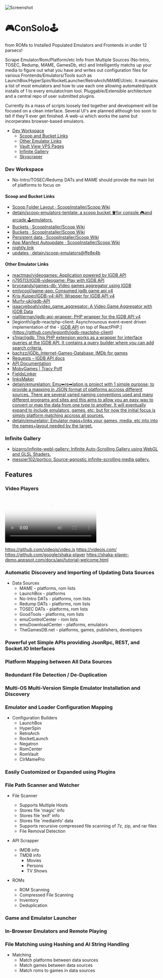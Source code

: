 ![Screenshot](http://i.is.cc/storage/1FidsZ47.png)

# **🎮ConSolo🕹**
from ROMs to Installed Populated Emulators and Frontends in under 12 parsecs!

Scrape Emulator/Rom/Platform/etc Info from Multiple Sources (No-Intro, TOSEC, Redump, MAME, GamesDb, etc) and Intelligently matchs up your media to figure out what you have and writes out configuration files for various Frontends/Emulators/Tools such as LaunchBox/HyperSpin/RocketLauncher/RetroArch/MAMEUI/etc. It maintains a list of most emulators and how to use each one allowing automated/quick installs of 1 to every emulator/rom tool. Pluggable/Extensible architecture and a central repo of user submitted plugins.

Currently its a mass of scripts loosely tied together and development will be focused on a clean interface. Several UI's are planned although too soon to tell if they'll ever get finished. A web-ui which works the same but incorperates browser-based emulators.

* [Dev Workspace](#dev-workspace)
  * [Scoop and Bucket Links](#scoop-and-bucket-links)
  * [Other Emulator Links](#other-emulator-links)
  * [Vault View VPS Pages](#vault-view-vps-pages)
  * [Infinite Gallery](#infinite-gallery)
  * [Skyscraper](#skyscraper)

### Dev Workspace

- No-Intro/TOSEC/Redump DATs and MAME should provide the main list of platforms to focus on



#### Scoop and Bucket Links

- [Scoop Folder Layout · ScoopInstaller/Scoop Wiki](https://github.com/ScoopInstaller/Scoop/wiki/Scoop-Folder-Layout)
- [detain/scoop-emulators-temlate: a scoop bucket 🪣for console 🎮and arcade 🕹emulators.](https://github.com/detain/scoop-emulators-temlate)
- [Buckets · ScoopInstaller/Scoop Wiki](https://github.com/ScoopInstaller/Scoop/wiki/Buckets)
- [Buckets · ScoopInstaller/Scoop Wiki](https://github.com/ScoopInstaller/Scoop/wiki/Buckets#creating-your-own-bucket)
- [Persistent data · ScoopInstaller/Scoop Wiki](https://github.com/ScoopInstaller/Scoop/wiki/Persistent-data)
- [App Manifest Autoupdate · ScoopInstaller/Scoop Wiki](https://github.com/ScoopInstaller/Scoop/wiki/App-Manifest-Autoupdate)
- [nightly.link](https://nightly.link/)
- [updates · detain/scoop-emulators@ffe8e4b](https://github.com/detain/scoop-emulators/runs/7245573270?check_suite_focus=true)

#### Other Emulator Links

- [reactmay/videogames: Application powered by IGDB API](https://github.com/reactmay/videogames)
- [n795113/IGDB-videogame: Play with IGDB API](https://github.com/n795113/IGDB-videogame)
- [bryceandy/games-db: Video games aggregator using IGDB](https://github.com/bryceandy/games-db)
- [emlycool/game-app: Consumed igdb game api v4](https://github.com/emlycool/game-app)
- [Kris-Kuiper/IGDB-v4-API: Wrapper for IGDB API v4](https://github.com/Kris-Kuiper/IGDB-v4-API)
- [Murfy-uk/igdb-API](https://github.com/Murfy-uk/igdb-API)
- [isaacyeboah/video_game_aggregator: A Video Game Aggregator with IGDB Data](https://github.com/isaacyeboah/video_game_aggregator)
- [nialltiernan/igdb-api-wrapper: PHP wrapper for the IGDB API v4](https://github.com/nialltiernan/igdb-api-wrapper)
- [legionth/igdb-reactphp-client: Asynchrounous event-event driven implementation of the - [IGDB API](https://api.igdb.com/) on top of ReactPHP.](https://github.com/legionth/igdb-reactphp-client)
- [s1njar/igdb: This PHP extension works as a wrapper for interface queries at the IGDB API. It contains a query builder where you can add search criteria.](https://github.com/s1njar/igdb)
- [bachzz/IGDb_Internet-Games-Database: IMDb for games](https://github.com/bachzz/IGDb_Internet-Games-Database)
- [Requests – IGDB API docs](https://api-docs.igdb.com/#requests)
- [API Documentation](https://www.mobygames.com/info/api)
- [MobyGames | Tracy Poff](https://www.mobygames.com/user/sheet/userSheetId,82693/)
- [FieldsLinker](http://consolo.is.cc/FieldsLinker/)
- [linksMaker](http://consolo.is.cc/LinksMaker/)
- [detain/emurelation: Emu⬅re➡lation is project with 1 simple purpose; to provide a mapping in JSON format of platforms accross different sources. There are several varied naming conventions used and many different programs and sites and this aims to allow you an easy way to convert or map the data from one type to another. It will eventually expand to include emulators, games, etc; but for now the initial focus is simply platform matching accross all sources.](https://github.com/detain/emurelation)
- [detain/emurelator: Emu<re>lator maps+links your games, media, etc into into the names+layout needed by the target.](https://github.com/detain/emurelator)

### Infinite Gallery

- [bizarro/infinite-webl-gallery: Infinite Auto-Scrolling Gallery using WebGL and GLSL Shaders.](https://github.com/bizarro/infinite-webl-gallery)
- [messier102/portico: Source-agnostic infinite-scrolling media gallery.](https://github.com/messier102/portico)

## Features

### Video Players

<link href="/lib/video.js/dist/video-js.min.css" rel="stylesheet">
<script src="/lib/video.js/dist/video.min.js"></script>
<video id="my-player" class="video-js" controls preload="auto" poster="//vjs.zencdn.net/v/oceans.png" data-setup='{}'>
  <source src="//vjs.zencdn.net/v/oceans.mp4" type="video/mp4"></source>
  <p class="vjs-no-js">To view this video please enable JavaScript, and consider upgrading to a web browser that <a href="https://videojs.com/html5-video-support/" target="_blank">supports HTML5 video</a></p>
</video>

https://github.com/videojs/video.js
https://videojs.com/
https://github.com/google/shaka-player
https://shaka-player-demo.appspot.com/docs/api/tutorial-welcome.html


### Automatic Discovery and Importing of Updating Data Sources

* Data Sources
  * MAME - platforms, rom lists
  * LaunchBox - platforms
  * No-Intro DATs - platforms, rom lists
  * Redump DATs - platforms, rom lists
  * TOSEC DATs - platforms, rom lists
  * GoodTools - platforms, rom lists
  * emuControlCenter - rom lists
  * emuDownloadCenter - platforms, emulators
  * TheGamesDB.net - platforms, games, publishers, developers

### Powerful yet Simple APIs providing JsonRpc, REST, and Socket.IO Interfaces

### Platform Mapping between All Data Sources

### Redundant File Detection / De-Duplication

### Multi-OS Multi-Version Simple Emulator Installation and Discovery

### Emulator and Loader Configuration Mapping

* Configuration Builders
  * LaunchBox
  * HyperSpin
  * RetroArch
  * RocketLaunch
  * Negatron
  * RomCenter
  * RomVault
  * ClrMamePro

### Easily Customized or Expanded using Plugins

### File Path Scanner and Watcher

* File Scanner
  * Supports Multiple Hosts
  * Stores file 'magic' info
  * Stores file 'exif' info
  * Stores file 'mediainfo' data
  * Supports recursive compressed file scanning of 7z, zip, and rar files
  * File Removal Detection

* API Scrapper
  * IMDB info
  * TMDB info
	* Movies
	* Persons
	* TV Shows


* ROMs
  * ROM Scanning
  * Compressed File Scanning
  * Inventory
  * Deduplication

### Game and Emulator Launcher

### In-Browser Emulators and Remote Playing

### File Matching using Hashing and AI String Handling

* Matching
  * Match platforms between data sources
  * Match games between data sources
  * Match roms to games in data sources


